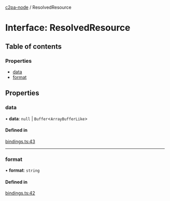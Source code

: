 [c2pa-node](../README.md) / ResolvedResource

# Interface: ResolvedResource

## Table of contents

### Properties

- [data](ResolvedResource.md#data)
- [format](ResolvedResource.md#format)

## Properties

### data

• **data**: ``null`` \| `Buffer`\<`ArrayBufferLike`\>

#### Defined in

[bindings.ts:43](https://github.com/contentauth/c2pa-node/blob/ee640e4/js-src/bindings.ts#L43)

___

### format

• **format**: `string`

#### Defined in

[bindings.ts:42](https://github.com/contentauth/c2pa-node/blob/ee640e4/js-src/bindings.ts#L42)
